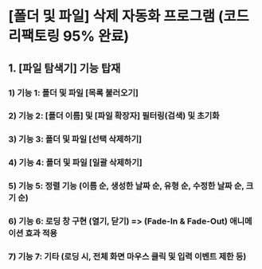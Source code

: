 # [폴더 및 파일] 삭제 자동화 프로그램 (코드 리팩토링 95% 완료)

## 1. [파일 탐색기] 기능 탑재
### 1) 기능 1: 폴더 및 파일 [목록 불러오기]
### 2) 기능 2: [폴더 이름] 및 [파일 확장자] 필터링(검색) 및 초기화
### 3) 기능 3: 폴더 및 파일 [선택 삭제하기]
### 4) 기능 4: 폴더 및 파일 [일괄 삭제하기]
### 5) 기능 5: 정렬 기능 (이름 순, 생성한 날짜 순, 유형 순, 수정한 날짜 순, 크기 순)
### 6) 기능 6: 로딩 창 구현 (열기, 닫기) => (Fade-In & Fade-Out) 애니메이션 효과 적용
### 7) 기능 7: 기타 (로딩 시, 전체 화면 마우스 클릭 및 입력 이벤트 제한 등)
